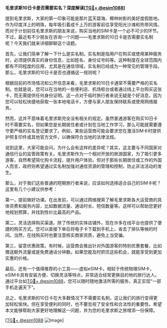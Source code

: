 **毛里求斯10日卡是否需要实名？深度解读[[TG💪+ @esim1088](https://t.me/s/esim1088)]**

提到毛里求斯，大家的第一印象可能是那片蓝天碧海、椰林树影的美好度假胜地。作为印度洋上的明珠，每年吸引着成千上万的游客前往享受阳光沙滩和热带风情。而对于计划前往毛里求斯的朋友来说，购买当地的SIM卡是一个必不可少的环节。不过，最近有不少朋友在咨询一个问题——毛里求斯的10日卡是否需要实名制呢？今天我们就来详细聊聊这个话题。

首先，让我们简单了解一下什么是实名制。实名制是指用户在购买或使用某种服务时，必须提供真实的身份信息，比如姓名、身份证号码等。这种制度在全球范围内都有不同程度的应用，尤其是在通信领域，实名制已经成为一种常见的管理手段。那么，毛里求斯的10日卡是否也遵循这一规则呢？

根据目前的市场情况和公开信息来看，毛里求斯的10日卡通常不需要严格的实名制。也就是说，您可以在当地的一些便利店、机场柜台或者通过线上平台购买这张卡，而无需提供任何身份证明。这一点对于临时旅行者来说无疑是个好消息，因为您可以轻松快捷地获取一张本地电话卡，方便与家人朋友保持联系或使用网络服务。

然而，这并不意味着毛里求斯完全没有相关的规定。虽然普通游客在购买10日卡时不需要实名，但如果您是长期居住者或计划在当地工作学习，那么可能就需要遵守更严格的实名登记要求了。例如，某些运营商可能会要求您在激活SIM卡时提供护照复印件或其他官方文件，以确保符合当地的法律法规。

说到这里，大家可能会问，为什么会有这样的差异呢？其实，这主要与不同国家对通信行业的监管政策有关。毛里求斯作为一个相对开放的旅游国家，为了吸引更多游客，自然希望简化购卡流程，提升用户体验。但对于那些长期居住或工作的外国人而言，政府则希望通过实名制加强对通信资源的管理和控制，防止非法活动的发生。

那么，对于我们这些普通的短期旅行者来说，应该如何选择适合自己的SIM卡呢？这里有几个小建议供参考：

第一，提前做好功课。在出发前，可以通过网络搜索了解毛里求斯各大运营商的具体资费和服务内容，比如数据流量、通话时长、短信数量等。这样可以帮助您更好地规划预算，并找到性价比最高的产品。

第二，灵活选择购买渠道。除了传统的实体店铺外，现在许多在线平台也提供了便捷的购买方式。您可以直接下单后将电子卡下载到手机上，省去了排队等候的时间。当然，在线购买时也要注意核实商家资质，避免上当受骗。

第三，留意优惠政策。有时候，运营商会推出针对外国游客的特别优惠套餐，比如赠送额外流量或是免费通话分钟数。如果您能及时抓住这些机会，就能享受到更加实惠的价格。

最后，还有一个值得推荐的小工具——虚拟eSIM卡。相较于传统物理SIM卡，eSIM卡具有安装方便、切换灵活等特点，非常适合经常更换目的地的旅行达人。通过平台如[TG💪+ @esim1088](https://t.me/s/esim1088)，您可以随时随地激活所需的服务，真正实现“一部手机走遍天下”。

总之，毛里求斯的10日卡在大多数情况下不需要实名制，这让我们的旅行变得更加轻松愉快。但在享受便利的同时，也不要忽视了安全性和合法性的重要性。希望本文能够帮助大家更好地理解这一问题，并为您的毛里求斯之旅增添一份保障。

[[TG💪+ @esim1088](https://t.me/s/esim1088) ![Image](https://i.postimg.cc/4NQfJmqS/Snipaste-2025-05-13-00-14-12.png)]
